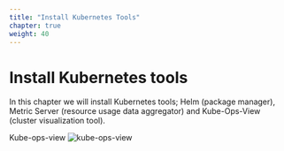 ```yaml
---
title: "Install Kubernetes Tools"
chapter: true
weight: 40
---
```


# Install Kubernetes tools

In this chapter we will install Kubernetes tools; Helm (package manager), Metric Server (resource usage data aggregator) and Kube-Ops-View (cluster visualization tool).

Kube-ops-view
![kube-ops-view](/images/karpenter/helm/kube-ops-view-legend.png)
